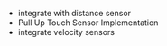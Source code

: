 + integrate with distance sensor
+ Pull Up Touch Sensor Implementation
+ integrate velocity sensors


